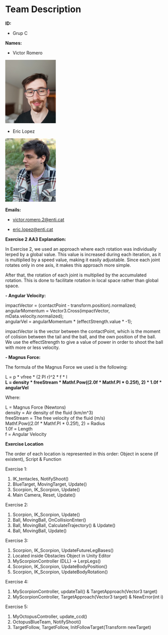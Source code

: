# Team Description
**ID:** 

  - Grup C

**Names:**

  - Victor Romero

<img src="/Images/VictorImg.jpg" style=" width:160px ; height:200px "  >

  
  - Eric Lopez
<img src="/Images/EricImg.jpg" style=" width:160px ; height:200px "  >



**Emails:**

  - victor.romero.2@enti.cat
  
  - eric.lopez@enti.cat



**Exercise 2 AA3 Explanation:**

In Exercise 2, we used an approach where each rotation was individually lerped by a global value. This value is increased during each iteration, as it is multiplied by a speed value, making it easily adjustable. Since each joint rotates only in one axis, it makes this approach more simple.

After that, the rotation of each joint is multiplied by the accumulated rotation. This is done to facilitate rotation in local space rather than global space.

**- Angular Velocity:**

impactVector = (contactPoint - transform.position).normalized;<br />
angularMomentum = Vector3.Cross(impactVector, mData.velocity.normalized);<br />
angularVel = angularMomentum * (effectStrength.value * -1);<br />

impactVector is the vector between the contactPoint, which is the moment of colision between the tail and the ball, and the own position of the ball.<br />
We use the effectStrength to give a value of power in order to shoot the ball with more or less velocity.

**- Magnus Force:**

The formula of the Magnus Force we used is the following:

L = p * vfree * (2 PI r)^2 * f * l<br />
**L = density * freeStream * Mathf.Pow((2.0f * Mathf.PI * 0.25f), 2) * 1.0f * angularVel**

Where:

L = Magnus Force (Newtons)<br />
density = Air density of the fluid (km/m^3)<br />
freeStream = The free velocity of the fluid (m/s)<br />
Mathf.Pow((2.0f * Mathf.PI * 0.25f), 2) = Radius<br />
1.0f = Length<br />
f = Angular Velocity<br />


**Exercise Location**

The order of each location is represented in this order: Object in scene (if existent), Script & Function

Exercise 1:
 1. IK_tentacles, NotifyShoot()
 2. BlueTarget, MovingTarget, Update()
 3. Scorpion, IK_Scorpion, Update()
 4. Main Camera, Reset, Update()

Exercise 2:
 1. Scorpion, IK_Scorpion, Update()
 2. Ball, MovingBall, OnCollisionEnter()
 3. Ball, MovingBall, CalculateTrajectory() & Update()
 4. Ball, MovingBall, Update()


Exercise 3:
 1. Scorpion, IK_Scorpion, UpdateFutureLegBases()
 2. Located inside Obstacles Object in Unity Editor
 3. MyScorpionController (DLL) -> LerpLegs()
 4. Scorpion, IK_Scorpion, UpdateBodyPosition()
 5. Scorpion, IK_Scorpion, UpdateBodyRotation()


Exercise 4:
 1. MyScorpionController, updateTail() & TargetApproach(Vector3 target)
 2. MyScorpionController, TargetApproach(Vector3 target) & NewError(int i)


Exercise 5:
 1. MyOctopusController, update_ccd()
 2. OctopusBlueTeam, NotifyShoot()
 3. TargetFollow, TargetFollow, InitFollowTarget(Transform newTarget)

